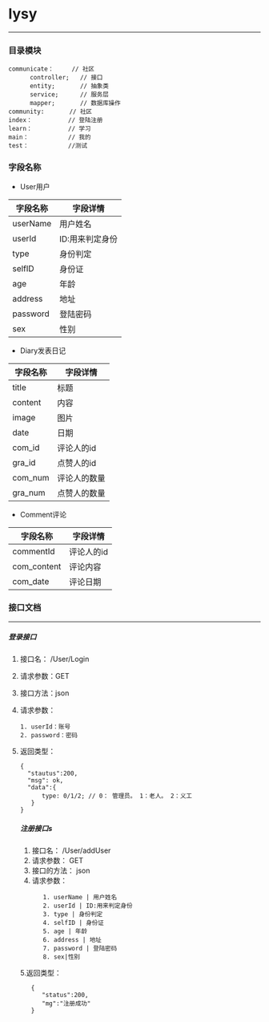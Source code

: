 # lysy

----

### 目录模块
~~~~
communicate：     // 社区
      controller;   // 接口
      entity;       // 抽象类
      service;      // 服务层
      mapper;       // 数据库操作
community:       // 社区
index：          // 登陆注册
learn：          // 学习
main：           // 我的
test：           //测试
~~~~

### 字段名称
 * User用户
 
  | 字段名称| 字段详情 |
  | ---- | ---- |
  | userName | 用户姓名 |
  | userId | ID:用来判定身份 |
  | type | 身份判定 |
  | selfID | 身份证 |
  | age | 年龄 |
  | address | 地址|
  |password | 登陆密码 |
  |sex|性别|
  
 * Diary发表日记
 
  | 字段名称| 字段详情 |
   | ---- | ---- |
   | title | 标题 |
   |content | 内容 |
   |image| 图片|
   |date|日期|
   |com_id|评论人的id|
   |gra_id|点赞人的id|
   |com_num|评论人的数量|
   |gra_num | 点赞人的数量|
   
* Comment评论

 | 字段名称| 字段详情 |
  | ---- | ---- |
  | commentId| 评论人的id|
  | com_content| 评论内容|
  |com_date|评论日期|
  
  ### 接口文档
  ----
  ##### 登录接口
  1. 接口名： /User/Login
  2. 请求参数：GET
  3. 接口方法：json
  4. 请求参数：
     ~~~~
     1. userId：账号
     2. password：密码
     ~~~~
  5. 返回类型：
     ~~~~
     {
       "stautus":200,
       "msg": ok,
       "data":{
           type: 0/1/2; // 0： 管理员。 1：老人。 2：义工
        }
     }
     ~~~~
     
     ##### 注册接口s
     1. 接口名： /User/addUser
     2. 请求参数： GET
     3. 接口的方法： json
     4. 请求参数：
         ~~~~
            1. userName | 用户姓名 
            2. userId | ID:用来判定身份 
            3. type | 身份判定 
            4. selfID | 身份证 
            5. age | 年龄 
            6. address | 地址
            7. password | 登陆密码 
            8. sex|性别
         ~~~~  
     5.返回类型：
      ~~~~
         {
            "status":200,
            "mg":"注册成功"
         }
      ~~~~
   
